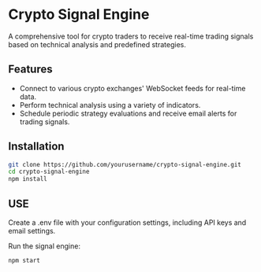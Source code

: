 # Crypto Signal Engine

A comprehensive tool for crypto traders to receive real-time trading signals based on technical analysis and predefined strategies.

## Features

- Connect to various crypto exchanges' WebSocket feeds for real-time data.
- Perform technical analysis using a variety of indicators.
- Schedule periodic strategy evaluations and receive email alerts for trading signals.

## Installation

```bash
git clone https://github.com/yourusername/crypto-signal-engine.git
cd crypto-signal-engine
npm install
```

## USE
Create a .env file with your configuration settings, including API keys and email settings.

Run the signal engine:

```bash
npm start
